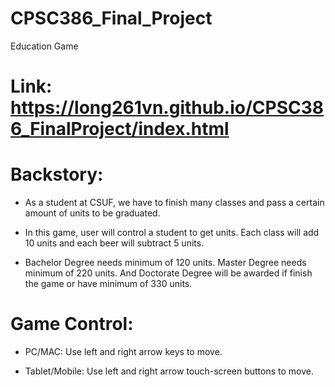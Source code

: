 # CPSC386_Final_Project
Education Game

# Link: https://long261vn.github.io/CPSC386_FinalProject/index.html

# Backstory:

- As a student at CSUF, we have to finish many classes and pass a certain amount of units to be graduated.

- In this game, user will control a student to get units. Each class will add 10 units and each beer will subtract 5 units.

- Bachelor Degree needs minimum of 120 units. Master Degree needs minimum of 220 units. And Doctorate Degree will be awarded if finish the game or have minimum of 330 units.

# Game Control:

- PC/MAC: Use left and right arrow keys to move.

- Tablet/Mobile: Use left and right arrow touch-screen buttons to move.
